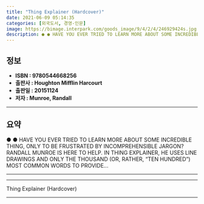 ```yaml
---
title: "Thing Explainer (Hardcover)"
date: 2021-06-09 05:14:35
categories: [외국도서, 경영-인문]
image: https://bimage.interpark.com/goods_image/9/4/2/4/246929424s.jpg
description: ● ● HAVE YOU EVER TRIED TO LEARN MORE ABOUT SOME INCREDIBLE THING, ONLY TO BE FRUSTRATED BY INCOMPREHENSIBLE JARGON? RANDALL MUNROE IS HERE TO HELP. IN THIN
---
```


## **정보**

- **ISBN : 9780544668256**
- **출판사 : Houghton Mifflin Harcourt**
- **출판일 : 20151124**
- **저자 : Munroe, Randall**

------



## **요약**

●  ●  HAVE YOU EVER TRIED TO LEARN MORE ABOUT SOME INCREDIBLE THING, ONLY TO BE FRUSTRATED BY INCOMPREHENSIBLE JARGON?  RANDALL MUNROE IS HERE TO HELP.  IN THING EXPLAINER, HE USES LINE DRAWINGS AND ONLY THE THOUSAND (OR, RATHER, “TEN HUNDRED”) MOST COMMON WORDS TO PROVIDE... 

------



------


Thing Explainer (Hardcover) 

------


